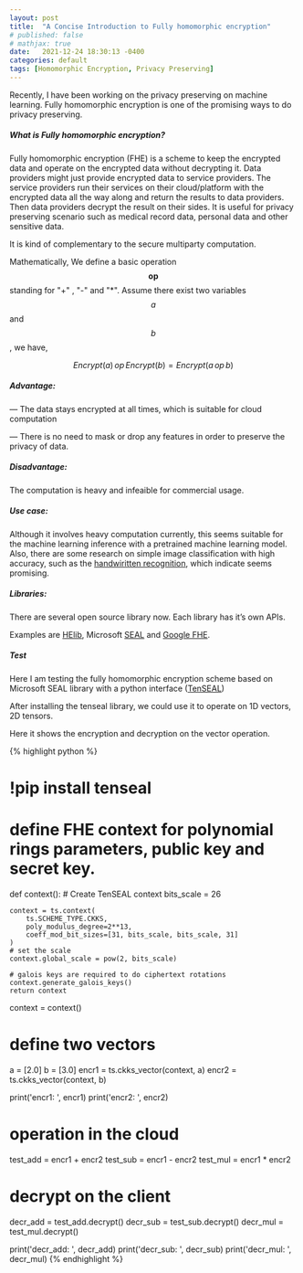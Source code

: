 ```yaml
---
layout: post
title:  "A Concise Introduction to Fully homomorphic encryption"
# published: false
# mathjax: true
date:   2021-12-24 18:30:13 -0400
categories: default
tags: [Homomorphic Encryption, Privacy Preserving]
---
```


Recently, I have been working on the privacy preserving on machine learning. Fully homomorphic encryption is one of the promising ways to do privacy preserving.

##### What is Fully homomorphic encryption?

Fully homomorphic encryption (FHE) is a scheme to keep the encrypted data and operate on the encrypted data without decrypting it.  Data providers might just provide encrypted data to service providers. The service providers run their services on their cloud/platform with the encrypted data all the way along and return the results to data providers.  Then data providers decrypt the result on their sides. It is useful for privacy preserving scenario such as medical record data, personal data and other sensitive data.

It is kind of complementary to the secure multiparty computation.

Mathematically, We define a basic operation $$\boldsymbol{op}$$ standing for "+" , "-" and "*". 
Assume there exist two variables $$a$$ and $$b$$, we have,

$$Encrypt(a) \,op  \, Encrypt(b) = Encrypt(a  \,op \, b)$$

#####  Advantage: 

— The data stays encrypted at all times, which is suitable for cloud computation

— There is no need to mask or drop any features in order to preserve the privacy of data.

#####  Disadvantage:

The computation is heavy and infeaible for commercial usage.

#####  Use case:

 Although it involves heavy computation currently, this seems suitable for the machine learning inference with a pretrained machine learning model.  Also, there are some research on simple image classification with high accuracy, such as the [handwiritten recognition](https://www.microsoft.com/en-us/research/wp-content/uploads/2016/04/CryptonetsTechReport.pdf), which indicate seems promising.

#####  Libraries:

There are several  open source library now. Each library has it’s own APIs.

Examples are [HElib](https://github.com/homenc/HElib),  Microsoft [SEAL](https://github.com/microsoft/SEAL)  and [Google FHE](https://github.com/google/fully-homomorphic-encryption).

#####  Test

Here I am testing the fully homomorphic encryption scheme based on Microsoft SEAL library with a python interface ([TenSEAL](https://github.com/OpenMined/TenSEAL))

After installing the tenseal library, we could use it to operate on 1D vectors, 2D tensors.

Here it shows the encryption and decryption on the vector operation. 

{% highlight python %} 
# !pip install tenseal
# define FHE context for polynomial rings parameters, public key and secret key.
def context():
    # Create TenSEAL context
    bits_scale = 26

    context = ts.context(
        ts.SCHEME_TYPE.CKKS,
        poly_modulus_degree=2**13,
        coeff_mod_bit_sizes=[31, bits_scale, bits_scale, 31]
    )
    # set the scale
    context.global_scale = pow(2, bits_scale)

    # galois keys are required to do ciphertext rotations
    context.generate_galois_keys()
    return context

context = context()
# define two vectors
a = [2.0]
b = [3.0]
encr1 = ts.ckks_vector(context, a)
encr2 = ts.ckks_vector(context, b)

print('encr1: ', encr1)
print('encr2: ', encr2)

# operation in the cloud
test_add = encr1 + encr2
test_sub = encr1 - encr2
test_mul = encr1 * encr2

# decrypt on the client
decr_add = test_add.decrypt()
decr_sub = test_sub.decrypt()
decr_mul = test_mul.decrypt()

print('decr_add: ', decr_add)
print('decr_sub: ', decr_sub)
print('decr_mul: ', decr_mul)
{% endhighlight %}
